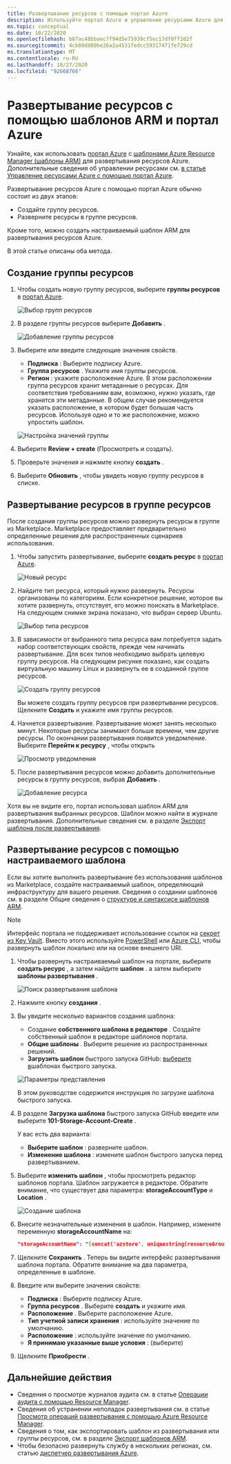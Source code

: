 ```yaml
---
title: Развертывание ресурсов с помощью портал Azure
description: Используйте портал Azure и управление ресурсами Azure для развертывания ресурсов в группе ресурсов в подписке.
ms.topic: conceptual
ms.date: 10/22/2020
ms.openlocfilehash: b87ac48bbaec7f94d5e75939cf5ec17df0ff2d2f
ms.sourcegitcommit: 4cb89d880be26a2a4531fedcc59317471fe729cd
ms.translationtype: MT
ms.contentlocale: ru-RU
ms.lasthandoff: 10/27/2020
ms.locfileid: "92668766"
---
```

# <a name="deploy-resources-with-arm-templates-and-azure-portal"></a>Развертывание ресурсов с помощью шаблонов ARM и портал Azure

Узнайте, как использовать [портал Azure](https://portal.azure.com) с [шаблонами Azure Resource Manager (шаблоны ARM)](overview.md) для развертывания ресурсов Azure. Дополнительные сведения об управлении ресурсами см. [в статье Управление ресурсами Azure с помощью портал Azure](../management/manage-resources-portal.md).

Развертывание ресурсов Azure с помощью портал Azure обычно состоит из двух этапов:

- Создайте группу ресурсов.
- Разверните ресурсы в группе ресурсов.

Кроме того, можно создать настраиваемый шаблон ARM для развертывания ресурсов Azure.

В этой статье описаны оба метода.

## <a name="create-a-resource-group"></a>Создание группы ресурсов

1. Чтобы создать новую группу ресурсов, выберите **группы ресурсов** в [портал Azure](https://portal.azure.com).

   ![Выбор групп ресурсов](./media/deploy-portal/select-resource-groups.png)

1. В разделе группы ресурсов выберите **Добавить** .

   ![Добавление группы ресурсов](./media/deploy-portal/add-resource-group.png)

1. Выберите или введите следующие значения свойств.

    - **Подписка** : Выберите подписку Azure.
    - **Группа ресурсов** . Укажите имя группы ресурсов.
    - **Регион** : укажите расположение Azure. В этом расположении группа ресурсов хранит метаданные о ресурсах. Для соответствия требованиям вам, возможно, нужно указать, где хранятся эти метаданные. В общем случае рекомендуется указать расположение, в котором будет большая часть ресурсов. Используя одно и то же расположение, можно упростить шаблон.

   ![Настройка значений группы](./media/deploy-portal/set-group-properties.png)

1. Выберите **Review + create** (Просмотреть и создать).
1. Проверьте значения и нажмите кнопку **создать** .
1. Выберите **Обновить** , чтобы увидеть новую группу ресурсов в списке.

## <a name="deploy-resources-to-a-resource-group"></a>Развертывание ресурсов в группе ресурсов

После создания группы ресурсов можно развернуть ресурсы в группе из Marketplace. Marketplace предоставляет предварительно определенные решения для распространенных сценариев использования.

1. Чтобы запустить развертывание, выберите **создать ресурс** в [портал Azure](https://portal.azure.com).

   ![Новый ресурс](./media/deploy-portal/new-resources.png)

1. Найдите тип ресурса, который нужно развернуть. Ресурсы организованы по категориям. Если конкретное решение, которое вы хотите развернуть, отсутствует, его можно поискать в Marketplace. На следующем снимке экрана показано, что выбран сервер Ubuntu.

   ![Выбор типа ресурсов](./media/deploy-portal/select-resource-type.png)

1. В зависимости от выбранного типа ресурса вам потребуется задать набор соответствующих свойств, прежде чем начинать развертывание. Для всех типов необходимо выбрать целевую группу ресурсов. На следующем рисунке показано, как создать виртуальную машину Linux и развернуть ее в созданной группе ресурсов.

   ![Создать группу ресурсов](./media/deploy-portal/select-existing-group.png)

   Вы можете создать группу ресурсов при развертывании ресурсов. Щелкните **Создать** и укажите имя группы ресурсов.

1. Начнется развертывание. Развертывание может занять несколько минут. Некоторые ресурсы занимают больше времени, чем другие ресурсы. По окончании развертывания появится уведомление. Выберите **Перейти к ресурсу** , чтобы открыть

   ![Просмотр уведомления](./media/deploy-portal/view-notification.png)

1. После развертывания ресурсов можно добавить дополнительные ресурсы в группу ресурсов, выбрав **Добавить** .

   ![Добавление ресурса](./media/deploy-portal/add-resource.png)

Хотя вы не видите его, портал использовал шаблон ARM для развертывания выбранных ресурсов. Шаблон можно найти в журнале развертывания. Дополнительные сведения см. в разделе [Экспорт шаблона после развертывания](export-template-portal.md#export-template-after-deployment).

## <a name="deploy-resources-from-custom-template"></a>Развертывание ресурсов с помощью настраиваемого шаблона

Если вы хотите выполнить развертывание без использования шаблонов из Marketplace, создайте настраиваемый шаблон, определяющий инфраструктуру для вашего решения. Сведения о создании шаблонов см. в разделе Общие сведения о [структуре и синтаксисе шаблонов ARM](template-syntax.md).

> [!NOTE]
> Интерфейс портала не поддерживает использование ссылок на [секрет из Key Vault](key-vault-parameter.md). Вместо этого используйте [PowerShell](deploy-powershell.md) или [Azure CLI](deploy-cli.md), чтобы развернуть шаблон локально или на основе внешнего URI.

1. Чтобы развернуть настраиваемый шаблон на портале, выберите **создать ресурс** , а затем найдите **шаблон** . а затем выберите **шаблоны развертывания** .

   ![Поиск развертывания шаблона](./media/deploy-portal/search-template.png)

1. Нажмите кнопку **создания** .
1. Вы увидите несколько вариантов создания шаблона:

    - Создание **собственного шаблона в редакторе** . Создайте собственный шаблон в редакторе шаблонов портала.
    - **Общие шаблоны** . Выберите решение из распространенных решений.
    - **Загрузить шаблон** быстрого запуска GitHub: [выберите в](https://azure.microsoft.com/resources/templates/)шаблонах быстрого запуска.

   ![Параметры представления](./media/deploy-portal/see-options.png)

    В этом руководстве содержится инструкция по загрузке шаблона быстрого запуска.

1. В разделе **Загрузка шаблона** быстрого запуска GitHub введите или выберите **101-Storage-Account-Create** .

    У вас есть два варианта:

    - **Выберите шаблон** : разверните шаблон.
    - **Изменение шаблона** : измените шаблон быстрого запуска перед развертыванием.

1. Выберите **изменить шаблон** , чтобы просмотреть редактор шаблонов портала. Шаблон загружается в редакторе. Обратите внимание, что существует два параметра: **storageAccountType** и **Location** .

   ![Создание шаблона](./media/deploy-portal/show-json.png)

1. Внесите незначительные изменения в шаблон. Например, измените переменную **storageAccountName** на:

    ```json
    "storageAccountName": "[concat('azstore', uniquestring(resourceGroup().id))]"
    ```

1. Щелкните **Сохранить** . Теперь вы видите интерфейс развертывания шаблона портала. Обратите внимание на два параметра, определенные в шаблоне.
1. Введите или выберите значения свойств:

    - **Подписка** : Выберите подписку Azure.
    - **Группа ресурсов** . Выберите **создать** и укажите имя.
    - **Расположение** . Выберите расположение Azure.
    - **Тип учетной записи хранения** : используйте значение по умолчанию.
    - **Расположение** : используйте значение по умолчанию.
    - **Я принимаю указанные выше условия** : (выберите)

1. Щелкните **Приобрести** .

## <a name="next-steps"></a>Дальнейшие действия

- Сведения о просмотре журналов аудита см. в статье [Операции аудита с помощью Resource Manager](../management/view-activity-logs.md).
- Сведения об устранении неполадок развертывания см. в статье [Просмотр операций развертывания с помощью Azure Resource Manager](deployment-history.md).
- Сведения о том, как экспортировать шаблон из развертывания или группы ресурсов, см. в разделе [Экспорт шаблонов ARM](export-template-portal.md).
- Чтобы безопасно развернуть службу в нескольких регионах, см. статью [диспетчер развертывания Azure](deployment-manager-overview.md).
